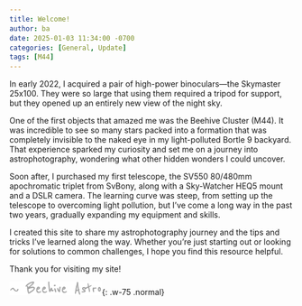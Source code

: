```yaml
---
title: Welcome!
author: ba
date: 2025-01-03 11:34:00 -0700
categories: [General, Update]
tags: [M44]
---
```


In early 2022, I acquired a pair of high-power binoculars—the Skymaster 25x100. They were so large that using them required a tripod for support, but they opened up an entirely new view of the night sky.

One of the first objects that amazed me was the Beehive Cluster (M44). It was incredible to see so many stars packed into a formation that was completely invisible to the naked eye in my light-polluted Bortle 9 backyard. That experience sparked my curiosity and set me on a journey into astrophotography, wondering what other hidden wonders I could uncover.

Soon after, I purchased my first telescope, the SV550 80/480mm apochromatic triplet from SvBony, along with a Sky-Watcher HEQ5 mount and a DSLR camera. The learning curve was steep, from setting up the telescope to overcoming light pollution, but I’ve come a long way in the past two years, gradually expanding my equipment and skills.

I created this site to share my astrophotography journey and the tips and tricks I’ve learned along the way. Whether you’re just starting out or looking for solutions to common challenges, I hope you find this resource helpful.

Thank you for visiting my site!

![](images/ba_signature_light.png){: .w-75 .normal}